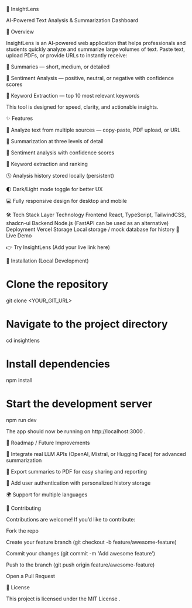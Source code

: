 🧠 InsightLens

AI-Powered Text Analysis & Summarization Dashboard 








📌 Overview

InsightLens is an AI-powered web application that helps professionals and students quickly analyze and summarize large volumes of text.
Paste text, upload PDFs, or provide URLs to instantly receive:

📝 Summaries — short, medium, or detailed

💬 Sentiment Analysis — positive, neutral, or negative with confidence scores

🔑 Keyword Extraction — top 10 most relevant keywords

This tool is designed for speed, clarity, and actionable insights.

✨ Features

📂 Analyze text from multiple sources — copy-paste, PDF upload, or URL

🧠 Summarization at three levels of detail

💬 Sentiment analysis with confidence scores

🔑 Keyword extraction and ranking

🕓 Analysis history stored locally (persistent)

🌓 Dark/Light mode toggle for better UX

💻 Fully responsive design for desktop and mobile

🛠 Tech Stack
Layer	Technology
Frontend	React, TypeScript, TailwindCSS, shadcn-ui
Backend	Node.js (FastAPI can be used as an alternative)
Deployment	Vercel
Storage	Local storage / mock database for history
🚀 Live Demo

👉 Try InsightLens
 (Add your live link here)

🧰 Installation (Local Development)
# Clone the repository
git clone <YOUR_GIT_URL>

# Navigate to the project directory
cd insightlens

# Install dependencies
npm install

# Start the development server
npm run dev


The app should now be running on http://localhost:3000
.

🧭 Roadmap / Future Improvements

🔌 Integrate real LLM APIs (OpenAI, Mistral, or Hugging Face) for advanced summarization

📄 Export summaries to PDF for easy sharing and reporting

🔐 Add user authentication with personalized history storage

🌍 Support for multiple languages

🤝 Contributing

Contributions are welcome!
If you’d like to contribute:

Fork the repo

Create your feature branch (git checkout -b feature/awesome-feature)

Commit your changes (git commit -m 'Add awesome feature')

Push to the branch (git push origin feature/awesome-feature)

Open a Pull Request

📄 License

This project is licensed under the MIT License
.
